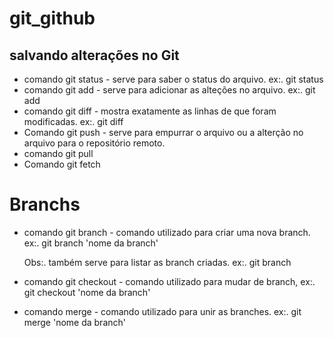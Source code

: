 # git_github
## salvando alterações no Git

* comando git status - serve para saber o status do arquivo.
ex:. git status <file-name>
* comando git add - serve para adicionar as alteções no arquivo.
ex:. git add <file-name>
* comando git diff - mostra exatamente as linhas de que foram modificadas.
ex:. git diff <file-name> 
* Comando git push - serve para empurrar o arquivo ou a alterção no arquivo para o repositório remoto.
* comando git pull
* Comando git fetch

# Branchs

* comando git branch - comando utilizado para criar uma nova branch. ex:. git branch 'nome da branch'
 
  Obs:. também serve para listar as branch criadas. ex:. git branch

* comando git checkout - comando utilizado para mudar de branch, ex:. git checkout 'nome da branch'

* comando merge - comando utilizado para unir as branches. ex:. git merge 'nome da branch'
